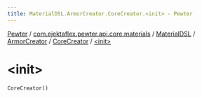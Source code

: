```yaml
---
title: MaterialDSL.ArmorCreator.CoreCreator.<init> - Pewter
---
```


[Pewter](../../../../index.html) / [com.ejektaflex.pewter.api.core.materials](../../../index.html) / [MaterialDSL](../../index.html) / [ArmorCreator](../index.html) / [CoreCreator](index.html) / [&lt;init&gt;](./-init-.html)

# &lt;init&gt;

`CoreCreator()`